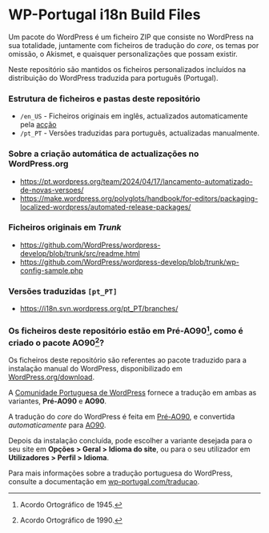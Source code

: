 # WP-Portugal i18n Build Files

Um pacote do WordPress é um ficheiro ZIP que consiste no WordPress na sua totalidade, juntamente com ficheiros de tradução do *core*, os temas por omissão, o Akismet, e quaisquer personalizações que possam existir.

Neste repositório são mantidos os ficheiros personalizados incluídos na distribuição do WordPress traduzida para português (Portugal).

### Estrutura de ficheiros e pastas deste repositório

- `/en_US` - Ficheiros originais em inglês, actualizados automaticamente pela [acção](https://github.com/wp-portugal/wp-portugal-i18n-build-files/actions/workflows/update-build-files.yml)
- `/pt_PT` - Versões traduzidas para português, actualizadas manualmente.

### Sobre a criação automática de actualizações no WordPress.org

- https://pt.wordpress.org/team/2024/04/17/lancamento-automatizado-de-novas-versoes/
- https://make.wordpress.org/polyglots/handbook/for-editors/packaging-localized-wordpress/automated-release-packages/

### Ficheiros originais em *Trunk*

- https://github.com/WordPress/wordpress-develop/blob/trunk/src/readme.html
- https://github.com/WordPress/wordpress-develop/blob/trunk/wp-config-sample.php

### Versões traduzidas `[pt_PT]`

- https://i18n.svn.wordpress.org/pt_PT/branches/

### Os ficheiros deste repositório estão em Pré-AO90[^1], como é criado o pacote AO90[^2]?

Os ficheiros deste repositório são referentes ao pacote traduzido para a instalação manual do WordPress, disponibilizado em [WordPress.org/download](https://pt.wordpress.org/download/).

A [Comunidade Portuguesa de WordPress](https://wp-portugal.com/comunidade-portuguesa-wordpress/) fornece a tradução em ambas as variantes, **Pré-AO90** e **AO90**.

A tradução do *core* do WordPress é feita em [Pré-AO90](https://translate.wordpress.org/locale/pt/default/wp/dev/), e convertida *automaticamente* para [AO90](https://translate.wordpress.org/locale/pt/ao90/wp/dev/).

Depois da instalação concluída, pode escolher a variante desejada para o seu site em **Opções > Geral > Idioma do site**, ou para o seu utilizador em **Utilizadores > Perfil > Idioma**.

Para mais informações sobre a tradução portuguesa do WordPress, consulte a documentação em [wp-portugal.com/traducao](https://wp-portugal.com/traducao/).

[^1]: Acordo Ortográfico de 1945.
[^2]: Acordo Ortográfico de 1990.
